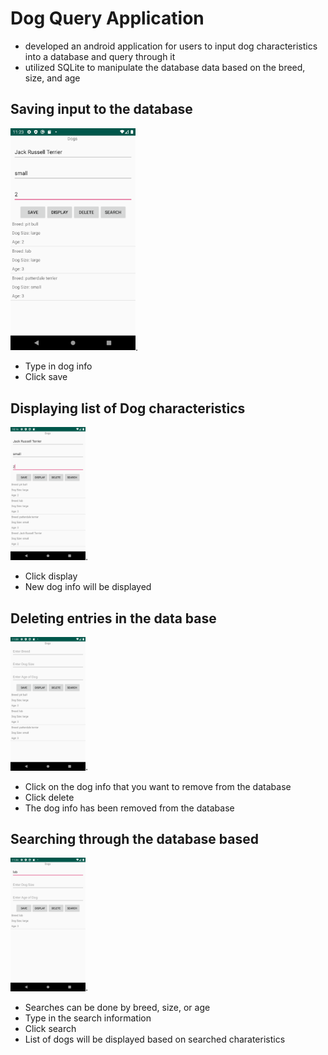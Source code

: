 # Dog Query Application
- developed an android application for users to input dog characteristics into a database and query through it
- utilized SQLite to manipulate the database data based on the breed, size, and age
## Saving input to the database
<img src=images/image7.png width= "200">.
- Type in dog info
- Click save
## Displaying list of Dog characteristics
<img src=images/image.png width= "120">.
- Click display
- New dog info will be displayed 
## Deleting entries in the data base
<img src=images/image6.png width= "120">.
- Click on the dog info that you want to remove from the database
- Click delete
- The dog info has been removed from the database
## Searching through the database based
<img src=images/image10.png width= "120">.
- Searches can be done by breed, size, or age
- Type in the search information
- Click search
- List of dogs will be displayed based on searched charateristics 
